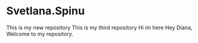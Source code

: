 # Svetlana.Spinu
This is my new repository
This is my third repository
Hi im  here
Hey Diana, Welcome to my repository.